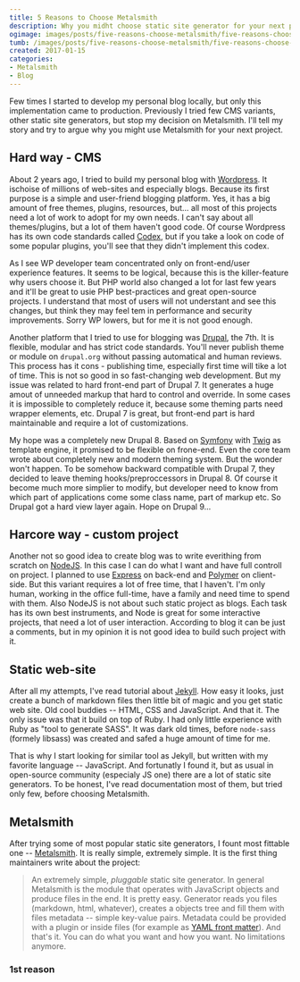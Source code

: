 ```yaml
---
title: 5 Reasons to Choose Metalsmith
description: Why you midht choose static site generator for your next project?
ogimage: images/posts/five-reasons-choose-metalsmith/five-reasons-choose-metalsmith-og.jpg
tumb: /images/posts/five-reasons-choose-metalsmith/five-reasons-choose-metalsmith
created: 2017-01-15
categories:
- Metalsmith
- Blog
---
```

Few times I started to develop my personal blog locally, but only this implementation came to production. Previously I tried few CMS variants, other static site generators, but stop my decision on Metalsmith. I'll tell my story and try to argue why you might use Metalsmith for your next project.

## Hard way - CMS
About 2 years ago, I tried to build my personal blog with [Wordpress](https://wordpress.org/). It ischoise of millions of web-sites and especially blogs. Because its first purpose is a simple and user-friend blogging platform. Yes, it has a big amount of free themes, plugins, resources, but... all most of this projects need a lot of work to adopt for my own needs. I can't say about all themes/plugins, but a lot of them haven't good code. Of course Wordpress has its own code standards called [Codex](https://codex.wordpress.org/), but if you take a look on code of some popular plugins, you'll see that they didn't implement this codex.

As I see WP developer team concentrated only on front-end/user experience features. It seems to be logical, because this is the killer-feature why users choose it. But PHP world also changed a lot for last few years and it'll be great to usie PHP best-practices and great open-source projects. I understand that most of users will not understant and see this changes, but think they may feel tem in performance and security improvements. Sorry WP lowers, but for me it is not good enough.

Another platform that I tried to use for blogging was [Drupal](https://www.drupal.org/), the 7th. It is flexible, modular and has strict code standards. You'll never publish theme or module on `drupal.org` without passing automatical and human reviews. This process has it cons - publishing time, especially first time will tike a lot of time. This is not so good in so fast-changing web development. But my issue was related to hard front-end part of Drupal 7. It generates a huge amout of unneeded markup that hard to control and override. In some cases it is impossible to completely reduce it, because some theming parts need wrapper elements, etc. Drupal 7 is great, but front-end part is hard maintainable and require a lot of customizations.

My hope was a completely new Drupal 8. Based on [Symfony](https://symfony.com/) with [Twig](http://twig.sensiolabs.org/) as template engine, it promised to be flexible on frone-end. Even the core team wrote about completely new and modern theming system. But the wonder won't happen. To be somehow backward compatible with Drupal 7, they decided to leave theming hooks/preproccessors in Drupal 8. Of course it become much more simplier to modify, but developer need to know from which part of applications come some class name, part of markup etc. So Drupal got a hard view layer again. Hope on Drupal 9...

## Harcore way - custom project
Another not so good idea to create blog was to write everithing from scratch on [NodeJS](https://nodejs.org). In this case I can do what I want and have full controll on project. I planned to use [Express](http://expressjs.com/) on back-end and [Polymer](https://www.polymer-project.org/) on client-side. But this variant requires a lot of free time, that I haven't. I'm only human, working in the office full-time, have a family and need time to spend with them. Also NodeJS is not about such static project as blogs. Each task has its own best instruments, and Node is great for some interactive projects, that need a lot of user interaction. According to blog it can be just a comments, but in my opinion it is not good idea to build such project with it.

## Static web-site
After all my attempts, I've read tutorial about [Jekyll](https://jekyllrb.com/). How easy it looks, just create a bunch of markdown files then little bit of magic and you get static web site. Old cool buddies -- HTML, CSS and JavaScript. And that it. The only issue was that it build on top of Ruby. I had only little experience with Ruby as "tool to generate SASS". It was dark old times, before `node-sass` (formely libsass) was created and safed a huge amount of time for me.

That is why I start looking for similar tool as Jekyll, but written with my favorite language -- JavaScript. And fortunatly I found it, but as usual in open-source community (especialy JS one) there are a lot of static site generators. To be honest, I've read documentation most of them, but tried only few, before choosing Metalsmith.

## Metalsmith
After trying some of most popular static site generators, I fount most fittable one -- [Metalsmith](http://www.metalsmith.io/). It is really simple, extremely simple. It is the first thing maintainers write about the project:
> An extremely simple, _pluggable_ static site generator.
In general Metalsmith is the module that operates with JavaScript objects and produce files in the end. It is pretty easy. Generator reads you files (markdown, html, whatever), creates a  objects tree and fill them with files metadata -- simple key-value pairs. Metadata could be provided with a plugin or inside files (for example as [YAML front matter](http://assemble.io/docs/YAML-front-matter.html)). And that's it. You can do what you want and how you want. No limitations anymore.

### 1st reason
